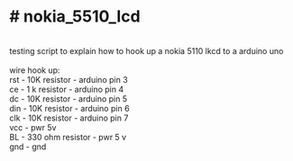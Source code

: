 # # nokia_5510_lcd
<br>testing script to explain how to hook up a nokia 5110 lkcd to a arduino uno
<br>
<br>wire hook up:
<br>rst - 10K resistor - arduino pin 3
<br>ce - 1 k resistor - arduino pin 4
<br>dc - 10K resistor - arduino pin 5
<br>din - 10K resistor - arduino pin 6 
<br>clk - 10K resistor - arduino pin 7
<br>vcc - pwr 5v
<br>BL - 330 ohm resistor - pwr 5 v
<br>gnd - gnd
